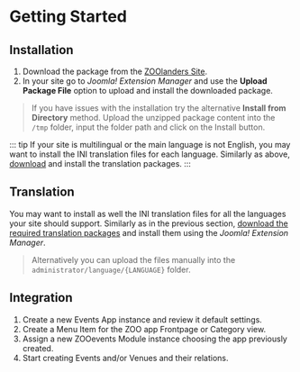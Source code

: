 # Getting Started

## Installation

1. Download the package from the [ZOOlanders Site](https://www.zoolanders.com).
2. In your site go to _Joomla! Extension Manager_ and use the **Upload Package File** option to upload and install the downloaded package.

> If you have issues with the installation try the alternative **Install from Directory** method. Upload the unzipped package content into the `/tmp` folder, input the folder path and click on the Install button.

::: tip
If your site is multilingual or the main language is not English, you may want to install the INI translation files for each language. Similarly as above, [download](http://static.zoolanders.com/translations/) and install the translation packages.
:::

## Translation

You may want to install as well the INI translation files for all the languages your site should support. Similarly as in the previous section, [download the required translation packages](http://static.zoolanders.com/translations/) and install them using the _Joomla! Extension Manager_.

> Alternatively you can upload the files manually into the `administrator/language/{LANGUAGE}` folder.
## Integration

1. Create a new Events App instance and review it default settings.
2. Create a Menu Item for the ZOO app Frontpage or Category view.
3. Assign a new ZOOevents Module instance choosing the app previously created.
4. Start creating Events and/or Venues and their relations.
